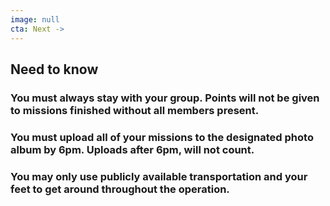 ```yaml
---
image: null
cta: Next ->
---
```

## Need to know

###  You must always stay with your group. Points will not be given to missions finished without all members present.

###  You must upload all of your missions to the designated photo album by 6pm. Uploads after 6pm, will not count.

###  You may only use publicly available transportation and your feet to get around throughout the operation.